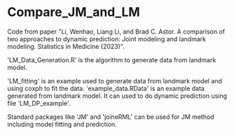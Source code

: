 # Compare_JM_and_LM
Code from paper "Li, Wenhao, Liang Li, and Brad C. Astor. A comparison of two approaches to dynamic prediction: Joint modeling and landmark modeling. Statistics in Medicine (2023)".

'LM_Data_Generation.R' is the algorithm to generate data from landmark model.

'LM_fitting' is an example used to generate data from landmark model and using coxph to fit the data.
'example_data.RData' is an example data generated from landmark model. It can used to do dynamic prediction using file 'LM_DP_example'.

Standard packages like 'JM' and 'joineRML' can be used for JM method including model fitting and prediction.
